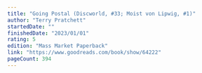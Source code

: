 ```yaml
---
title: "Going Postal (Discworld, #33; Moist von Lipwig, #1)"
author: "Terry Pratchett"
startedDate: ""
finishedDate: "2023/01/01"
rating: 5
edition: "Mass Market Paperback"
link: "https://www.goodreads.com/book/show/64222"
pageCount: 394
---
```



